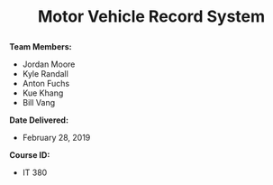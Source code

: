 # <p style="text-align: center;">Motor Vehicle Record System</p>
**Team Members:**

- Jordan Moore
- Kyle Randall
- Anton Fuchs
- Kue Khang
- Bill Vang

**Date Delivered:**

- February 28, 2019

**Course ID:**

- IT 380

